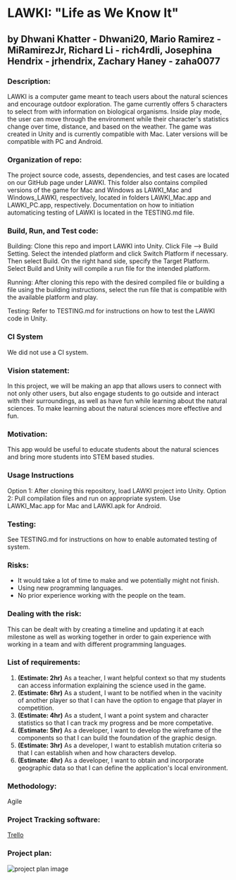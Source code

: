 # LAWKI: "Life as We Know It"
## by Dhwani Khatter - Dhwani20, Mario Ramirez - MiRamirezJr, Richard Li - rich4rdli, Josephina Hendrix - jrhendrix, Zachary Haney - zaha0077

### Description: 
LAWKI is a computer game meant to teach users about the natural sciences and encourage outdoor exploration. The game currently offers 5 characters to select from with information on biological organisms. Inside play mode, the user can move through the environment while their character's statistics change over time, distance, and based on the weather.
The game was created in Unity and is currently compatible with Mac. Later versions will be compatible with PC and Android.

### Organization of repo:
The project source code, assests, dependencies, and test cases are located on our GitHub page under LAWKI. This folder also contains compiled versions of the game for Mac and Windows as LAWKI_Mac and Windows_LAWKI, respectively, located in folders LAWKI_Mac.app and LAWKI_PC.app, respectively. Documentation on how to initiation automaticing testing of LAWKI is located in the TESTING.md file. 

### Build, Run, and Test code:
Building: Clone this repo and import LAWKI into Unity. Click File --> Build Setting. Select the intended platform and click Switch Platform if necessary. Then select Build. On the right hand side, specify the Target Platform. Select Build and Unity will compile a run file for the intended platform.

Running: After cloning this repo with the desired compiled file or building a file using the building instructions, select the run file that is compatible with the available platform and play.

Testing: Refer to TESTING.md for instructions on how to test the LAWKI code in Unity.

### CI System
We did not use a CI system.
 
### Vision statement: 
In this project, we will be making an app that allows users to connect with not only other users, but also engage students to go outside and interact with their surroundings, as well as have fun while learning about the natural sciences.
To make learning about the natural sciences more effective and fun.

### Motivation: 
This app would be useful to educate students about the natural sciences and bring more students into STEM based studies.

### Usage Instructions
Option 1: After cloning this repository, load LAWKI project into Unity.
Option 2: Pull compilation files and run on appropriate system. Use LAWKI_Mac.app for Mac and LAWKI.apk for Android.

### Testing:
See TESTING.md for instructions on how to enable automated testing of system.

### Risks:
* It would take a lot of time to make and we potentially might not finish.
* Using new programming languages.
* No prior experience working with the people on the team.

### Dealing with the risk: 
This can be dealt with by creating a timeline and updating it at each milestone as well as working together in order to gain experience with working in a team and with different programming languages.

### List of requirements:
1. **(Estimate: 2hr)** As a teacher, I want helpful context so that my students can access information explaining the science used in the game.
2. **(Estimate: 6hr)** As a student, I want to be notified when in the vacinity of another player so that I can have the option to engage that player in competition. 
3. **(Estimate: 4hr)** As a student, I want a point system and character statistics so that I can track my progress and be more competative. 
4. **(Estimate: 5hr)** As a developer, I want to develop the wireframe of the components so that I can build the foundation of the graphic design. 
5. **(Estimate: 3hr)** As a developer, I want to establish mutation criteria so that I can establish when and how characters develop.  
6. **(Estimate: 4hr)** As a developer, I want to obtain and incorporate geographic data so that I can define the application's local environment. 

### Methodology: 
Agile

### Project Tracking software: 
[Trello](https://trello.com/b/oPpdoATT/software-dev-team-project)

### Project plan:
![project plan image](https://github.com/MiRamirezJr/Software-Dev-Team-Project/blob/master/Graphics/team%20project%20pictures/Project%20Plan.PNG)
